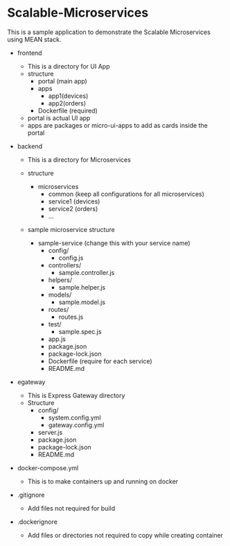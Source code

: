 # Scalable-Microservices

This is a sample application to demonstrate the Scalable Microservices using MEAN stack.

- frontend
	- This is a directory for UI App
	- structure
		- portal (main app)
		- apps
			- app1(devices)
			- app2(orders)
		- Dockerfile (required)
	- portal is actual UI app
	- apps are packages or micro-ui-apps to add as cards inside the portal


- backend
	- This is a directory for Microservices
	- structure
		- microservices
			- common (keep all configurations for all microservices)
			- service1 (devices)
			- service2 (orders)
			- ...

	- sample microservice structure
		- sample-service (change this with your service name)
			- config/
				- config.js
			- controllers/
				- sample.controller.js
			- helpers/
				- sample.helper.js
			- models/
				- sample.model.js
			- routes/
				- routes.js
			- test/
				- sample.spec.js
			- app.js
			- package.json
			- package-lock.json
			- Dockerfile (require for each service)
			- README.md

- egateway
	- This is Express Gateway directory
	- Structure
		- config/
			- system.config.yml
			- gateway.config.yml
		- server.js
		- package.json
		- package-lock.json
		- README.md


- docker-compose.yml
	- This is to make containers up and running on docker


- .gitignore
	- Add files not required for build


- .dockerignore
	- Add files or directories not required to copy while creating container




